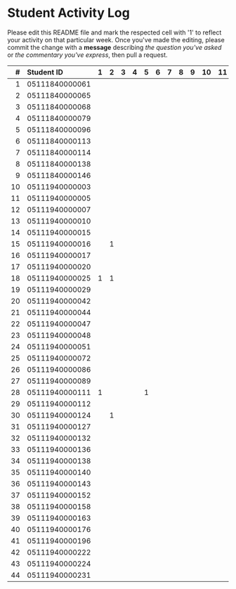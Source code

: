 # Student Activity Log
Please edit this README file and mark the respected cell with '1' to reflect your activity on that particular week. Once you've made the editing, please commit the change with a **message** describing *the question you've asked* or *the commentary you've express*, then pull a request.

| #  | Student ID     | 1 | 2 | 3 | 4 | 5 | 6 | 7 | 8 | 9 | 10 | 11 | 12 | 13 | 14 | 15 | 16 |
|---:|:---------------|:-:|:-:|:-:|:-:|:-:|:-:|:-:|:-:|:-:|:--:|:--:|:--:|:--:|:--:|:--:|:--:|
| 1  | 05111840000061 |   |   |   |   |   |   |   |   |   |    |    |    |    |    |    |    |
| 2  | 05111840000065 |   |   |   |   |   |   |   |   |   |    |    |    |    |    |    |    |
| 3  | 05111840000068 |   |   |   |   |   |   |   |   |   |    |    |    |    |    |    |    |
| 4  | 05111840000079 |   |   |   |   |   |   |   |   |   |    |    |    |    |    |    |    |
| 5  | 05111840000096 |   |   |   |   |   |   |   |   |   |    |    |    |    |    |    |    |
| 6  | 05111840000113 |   |   |   |   |   |   |   |   |   |    |    |    |    |    |    |    |
| 7  | 05111840000114 |   |   |   |   |   |   |   |   |   |    |    |    |    |    |    |    |
| 8  | 05111840000138 |   |   |   |   |   |   |   |   |   |    |    |    |    |    |    |    |
| 9  | 05111840000146 |   |   |   |   |   |   |   |   |   |    |    |    |    |    |    |    |
| 10 | 05111940000003 |   |   |   |   |   |   |   |   |   |    |    |    |    |    |    |    |
| 11 | 05111940000005 |   |   |   |   |   |   |   |   |   |    |    |    |    |    |    |    |
| 12 | 05111940000007 |   |   |   |   |   |   |   |   |   |    |    |    |    |    |    |    |
| 13 | 05111940000010 |   |   |   |   |   |   |   |   |   |    |    |    |    |    |    |    |
| 14 | 05111940000015 |   |   |   |   |   |   |   |   |   |    |    |    |    |    |    |    |
| 15 | 05111940000016 |   | 1 |   |   |   |   |   |   |   |    |    |    |    |    |    |    |
| 16 | 05111940000017 |   |   |   |   |   |   |   |   |   |    |    |    |    |    |    |    |
| 17 | 05111940000020 |   |   |   |   |   |   |   |   |   |    |    |    |    |    |    |    |
| 18 | 05111940000025 | 1 | 1 |   |   |   |   |   |   |   |    |    |    |    |    |    |    |
| 19 | 05111940000029 |   |   |   |   |   |   |   |   |   |    |    |    |    |    |    |    |
| 20 | 05111940000042 |   |   |   |   |   |   |   |   |   |    |    |    |    |    |    |    |
| 21 | 05111940000044 |   |   |   |   |   |   |   |   |   |    |    |    |    |    |    |    |
| 22 | 05111940000047 |   |   |   |   |   |   |   |   |   |    |    |    |    |    |    |    |
| 23 | 05111940000048 |   |   |   |   |   |   |   |   |   |    |    |    |    |    |    |    |
| 24 | 05111940000051 |   |   |   |   |   |   |   |   |   |    |    |    |    |    |    |    |
| 25 | 05111940000072 |   |   |   |   |   |   |   |   |   |    |    |    |    |    |    |    |
| 26 | 05111940000086 |   |   |   |   |   |   |   |   |   |    |    |    |    |    |    |    |
| 27 | 05111940000089 |   |   |   |   |   |   |   |   |   |    |    |    |    |    |    |    |
| 28 | 05111940000111 | 1 |   |   |   | 1 |   |   |   |   |    |    |    |    |    |    |    |
| 29 | 05111940000112 |   |   |   |   |   |   |   |   |   |    |    |    |    |    |    |    |
| 30 | 05111940000124 |   | 1 |   |   |   |   |   |   |   |    |    |    |    |    |    |    |
| 31 | 05111940000127 |   |   |   |   |   |   |   |   |   |    |    |    |    |    |    |    |
| 32 | 05111940000132 |   |   |   |   |   |   |   |   |   |    |    |    |    |    |    |    |
| 33 | 05111940000136 |   |   |   |   |   |   |   |   |   |    |    |    |    |    |    |    |
| 34 | 05111940000138 |   |   |   |   |   |   |   |   |   |    |    |    |    |    |    |    |
| 35 | 05111940000140 |   |   |   |   |   |   |   |   |   |    |    |    |    |    |    |    |
| 36 | 05111940000143 |   |   |   |   |   |   |   |   |   |    |    |    |    |    |    |    |
| 37 | 05111940000152 |   |   |   |   |   |   |   |   |   |    |    |    |    |    |    |    |
| 38 | 05111940000158 |   |   |   |   |   |   |   |   |   |    |    |    |    |    |    |    |
| 39 | 05111940000163 |   |   |   |   |   |   |   |   |   |    |    |    |    |    |    |    |
| 40 | 05111940000176 |   |   |   |   |   |   |   |   |   |    |    |    |    |    |    |    |
| 41 | 05111940000196 |   |   |   |   |   |   |   |   |   |    |    |    |    |    |    |    |
| 42 | 05111940000222 |   |   |   |   |   |   |   |   |   |    |    |    |    |    |    |    |
| 43 | 05111940000224 |   |   |   |   |   |   |   |   |   |    |    |    |    |    |    |    |
| 44 | 05111940000231 |   |   |   |   |   |   |   |   |   |    |    |    |    |    |    |    |
